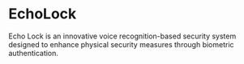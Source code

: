 # EchoLock
Echo Lock is an innovative voice recognition-based security system designed to enhance physical security measures through biometric authentication.
